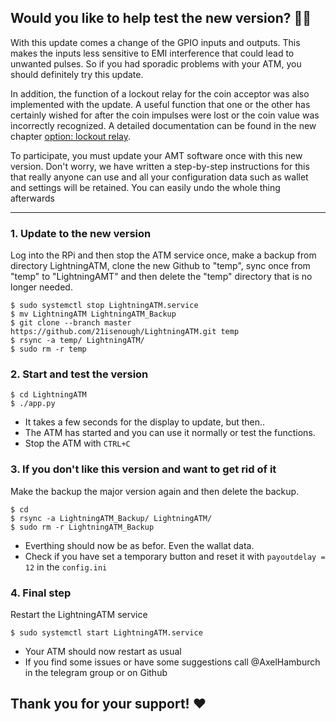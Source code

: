 ## Would you like to help test the new version? 📖🧐

With this update comes a change of the GPIO inputs and outputs. This makes the inputs less sensitive to EMI interference that could lead to unwanted pulses. So if you had sporadic problems with your ATM, you should definitely try this update.

In addition, the function of a lockout relay for the coin acceptor was also implemented with the update. A useful function that one or the other has certainly wished for after the coin impulses were lost or the coin value was incorrectly recognized. A detailed documentation can be found in the new chapter [option: lockout relay](/docs/guide/relay.md).

To participate, you must update your AMT software once with this new version. Don't worry, we have written a step-by-step instructions for this that really anyone can use and all your configuration data such as wallet and settings will be retained. You can easily undo the whole thing afterwards

--- 

### 1. Update to the new version

Log into the RPi and then stop the ATM service once, make a backup from directory LightningATM, clone the new Github to "temp", sync once from "temp" to "LightningAMT" and then delete the "temp" directory that is no longer needed.

    $ sudo systemctl stop LightningATM.service
    $ mv LightningATM LightningATM_Backup
    $ git clone --branch master https://github.com/21isenough/LightningATM.git temp
    $ rsync -a temp/ LightningATM/
    $ sudo rm -r temp
   
### 2. Start and test the version

    $ cd LightningATM
    $ ./app.py

- It takes a few seconds for the display to update, but then..
- The ATM has started and you can use it normally or test the functions.
- Stop the ATM with `CTRL+C`

### 3. If you don't like this version and want to get rid of it 

Make the backup the major version again and then delete the backup.

    $ cd
    $ rsync -a LightningATM_Backup/ LightningATM/
    $ sudo rm -r LightningATM_Backup

- Everthing should now be as befor. Even the wallat data.
- Check if you have set a temporary button and reset it with `payoutdelay = 12` in the `config.ini`

### 4. Final step

Restart the LightningATM service

    $ sudo systemctl start LightningATM.service

- Your ATM should now restart as usual
- If you find some issues or have some suggestions call @AxelHamburch in the telegram group or on Github

## Thank you for your support! ❤️
